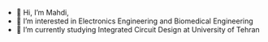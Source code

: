 - 👋 Hi, I’m Mahdi,
- 👀 I’m interested in Electronics Engineering and Biomedical Engineering
- 🌱 I’m currently studying Integrated Circuit Design at University of Tehran


<!---
mmahdim/mmahdim is a ✨ special ✨ repository because its `README.md` (this file) appears on your GitHub profile.
You can click the Preview link to take a look at your changes.
--->
